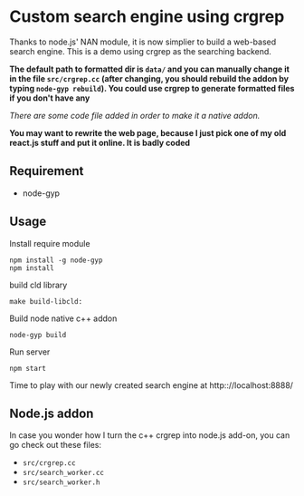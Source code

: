 # Custom search engine using crgrep
Thanks to node.js' NAN module, it is now simplier to build a web-based search engine. This is a demo using crgrep as the searching backend. 


**The default path to formatted dir is `data/` and you can manually change it in the file `src/crgrep.cc` (after changing, you should rebuild the addon by typing `node-gyp rebuild`). You could use crgrep to generate formatted files if you don't have any**

*There are some code file added in order to make it a native addon.*

**You may want to rewrite the web page, because I just pick one of my old react.js stuff and put it online. It is badly coded**

## Requirement

- node-gyp

## Usage
Install require module
```
npm install -g node-gyp
npm install
```

build cld library
```
make build-libcld:
```

Build node native c++ addon
```
node-gyp build
```
Run server
```
npm start
```
Time to play with our newly created search engine at http:://localhost:8888/ 

## Node.js addon
In case you wonder how I turn the c++ crgrep into node.js add-on, you can go check out these files:
- `src/crgrep.cc`
- `src/search_worker.cc`
- `src/search_worker.h`
